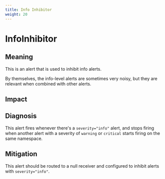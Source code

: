 ```yaml
---
title: Info Inhibitor
weight: 20
---
```


# InfoInhibitor

## Meaning

This is an alert that is used to inhibit info alerts.

By themselves, the info-level alerts are sometimes very noisy,
but they are relevant when combined with other alerts.
          
## Impact

## Diagnosis

This alert fires whenever there's a `severity="info"` alert,
and stops firing when another alert with a severity of `warning` or
`critical` starts firing on the same namespace.


## Mitigation

This alert should be routed to a null receiver and configured to inhibit
alerts with `severity="info"`.
